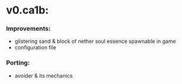 # v0.ca1b:

### Improvements:
- glistering sand & block of nether soul essence spawnable in game
- configuration file

### Porting:
- avoider & its mechanics